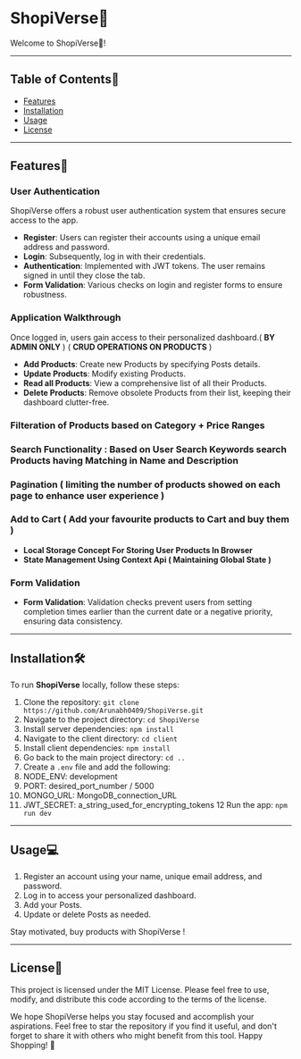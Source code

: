 # ShopiVerse🎯

Welcome to ShopiVerse🎯!

---
## Table of Contents📄

- [Features](#features)
- [Installation](#installation)
- [Usage](#usage)
- [License](#license)

---
## Features💫

### User Authentication

ShopiVerse offers a robust user authentication system that ensures secure access to the app.

- **Register**: Users can register their accounts using a unique email address and password.
- **Login**: Subsequently, log in with their credentials.
- **Authentication**: Implemented with JWT tokens. The user remains signed in until they close the tab.
- **Form Validation**: Various checks on login and register forms to ensure robustness.

### Application Walkthrough

Once logged in, users gain access to their personalized dashboard.( **BY ADMIN ONLY** ) ( **CRUD OPERATIONS ON PRODUCTS** ) 

- **Add Products**: Create new Products by specifying Posts details.
- **Update Products**: Modify existing Products.
- **Read all Products**: View a comprehensive list of all their Products.
- **Delete Products**: Remove obsolete Products from their list, keeping their dashboard clutter-free.

### Filteration of Products based on Category + Price Ranges 

### Search Functionality : Based on User Search Keywords search Products having Matching in Name and Description 

### Pagination ( limiting the number of products showed on each page to enhance user experience )

### Add to Cart ( Add your favourite products to Cart and buy them )
- **Local Storage Concept For Storing User Products In Browser**
- **State Management Using Context Api ( Maintaining Global State )**

### Form Validation

- **Form Validation**: Validation checks prevent users from setting completion times earlier than the current date or a negative priority, ensuring data consistency.

---

## Installation🛠️

To run **ShopiVerse** locally, follow these steps:

1. Clone the repository: `git clone https://github.com/Arunabh0409/ShopiVerse.git`
2. Navigate to the project directory: `cd ShopiVerse`
3. Install server dependencies: `npm install`
4. Navigate to the client directory: `cd client`
5. Install client dependencies: `npm install`
6. Go back to the main project directory: `cd ..`
7. Create a `.env` file and add the following:
8. NODE_ENV: development
9.  PORT: desired_port_number / 5000
10. MONGO_URL: MongoDB_connection_URL
11. JWT_SECRET: a_string_used_for_encrypting_tokens
12 Run the app: `npm run dev`

---

## Usage💻

1. Register an account using your name, unique email address, and password.
2. Log in to access your personalized dashboard.
3. Add your Posts.
4. Update or delete Posts as needed.

Stay motivated, buy products with ShopiVerse !

---

## License📄

This project is licensed under the MIT License. Please feel free to use, modify, and distribute this code according to the terms of the license.

We hope ShopiVerse helps you stay focused and accomplish your aspirations.
Feel free to star the repository if you find it useful, and don't forget to share it with others who might benefit from this tool.
Happy Shopping! 🎯



